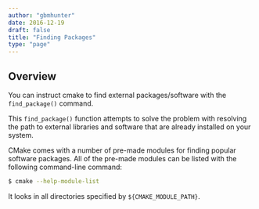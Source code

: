 ```yaml
---
author: "gbmhunter"
date: 2016-12-19
draft: false
title: "Finding Packages"
type: "page"
---
```


## Overview

You can instruct cmake to find external packages/software with the `find_package()` command.

This `find_package()` function attempts to solve the problem with resolving the path to external libraries and software that are already installed on your system.

CMake comes with a number of pre-made modules for finding popular software packages. All of the pre-made modules can be listed with the following command-line command:

```sh
$ cmake --help-module-list
```

It looks in all directories specified by `${CMAKE_MODULE_PATH}`.
